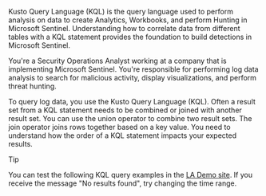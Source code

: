 Kusto Query Language (KQL) is the query language used to perform analysis on data to create Analytics, Workbooks, and perform Hunting in Microsoft Sentinel.  Understanding how to correlate data from different tables with a KQL statement provides the foundation to build detections in Microsoft Sentinel.

You're a Security Operations Analyst working at a company that is implementing Microsoft Sentinel.  You're responsible for performing log data analysis to search for malicious activity, display visualizations, and perform threat hunting.  

To query log data, you use the Kusto Query Language (KQL). Often a result set from a KQL statement needs to be combined or joined with another result set.  You can use the union operator to combine two result sets.  The join operator joins rows together based on a key value.  You need to understand how the order of a KQL statement impacts your expected results.

>[!TIP]
>You can test the following KQL query examples in the [LA Demo site](https://ms.portal.azure.com/#view/Microsoft_OperationsManagementSuite_Workspace/LogsDemo.ReactView/). If you receive the message "No results found", try changing the time range.
